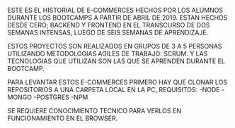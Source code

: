 ESTE ES EL HISTORIAL DE E-COMMERCES HECHOS POR LOS ALUMNOS DURANTE LOS BOOTCAMPS A PARTIR DE ABRIL DE 2019. ESTAN HECHOS DESDE CERO; BACKEND Y FRONTEND EN EL TRANSCURSO DE DOS SEMANAS INTENSAS, LUEGO DE SEIS SEMANAS DE APRENDIZAJE.

ESTOS PROYECTOS SON REALIZADOS EN GRUPOS DE 3 A 5 PERSONAS UTILIZANDO METODOLOGIAS AGILES DE TRABAJO: SCRUM. Y LAS TECNOLOGIAS QUE UTILIZAN SON LAS QUE SE APRENDEN DURANTE EL BOOTCAMP.

PARA LEVANTAR ESTOS E-COMMERCES PRIMERO HAY QUE CLONAR LOS REPOSITORIOS A UNA CARPETA LOCAL EN LA PC, REQUISITOS:
-NODE
-MONGO
-POSTGRES
-NPM

SE REQUIERE CONOCIMIENTO TECNICO PARA VERLOS EN FUNCIONAMIENTO EN EL BROWSER.
